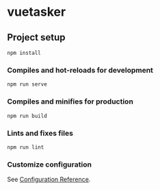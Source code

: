 # vuetasker

## Project setup
```
npm install
```

### Compiles and hot-reloads for development
```
npm run serve
```

### Compiles and minifies for production
```
npm run build
```

### Lints and fixes files
```
npm run lint
```

### Customize configuration
See [Configuration Reference](https://cli.vuejs.org/config/).


<!-- С чего начать: 
1)удалить хелловорлд отовсюду, посмотреть main.js(это главный файл, который запускает все приложение), а оно
представлено в файле Арр. Этот файл состоит (как и другие) из 3х секции - темплейт (шаблон верстки),
в скрипте мы сначала экспортируем по дефолту этот обьект, представляющий функционал данного компонента. Стайл - понятно зачем.
2) Создадим файл taskList.vue - в нем будет список задач, импортируем его в родительский компонент (Арр), в скрипте
создлаем импорт и знак @ означает путь из соурс папки. В Арр прописываем как тег имя компонента. В скрипте импортируем, и в компонентах
указываем TaskList, таким образом мы тасклист зарегали чтобы Арр его увидел и скомпилировал в главный файл.
 3) Создаем файл taskItem.vue - это элемент задачи, регистрируем в taskList
 4) Создадим в Арр массив тасков (дата), байнидим его в таскЛист, обьявляя переменную таскс со значением "таскс", в тасклисте
 нам надо этот массив зарегать путем props (характеристик), указывая данный массив
 5) В тасклисте, где мы указывали таскитем, с помощью вифор надо проитерировать массив 
 6) В таскитем в пропс запиливаем обьект с типом и значение м реквайред, и делвем интерполяцию в теги, потом
 условия в-иф чтоб при клике можно было зачеркивать таски, чтоб запрограммировать пользовательское событие, используем $emit и обозначаем событие ремув-таск, затем описываем его в таскЛист, и передаем через вион в Арр и регистрируем этот метод там же
 7) создадим таскФорм для того чтоб туда поля запилить, сделаем метод аддТаск, на форму повесим событие сабмит.превент, и чтоб
 читать значение из текстового поля, надо создать обьект дата в АддТаске, в нем пустое значение ключа тайтл, и затем с помощью вимодел обьявляем значение тайтл на инпуте, создаем обьект НьюТаск со значениями айди, титла(this.title), и с помощью эмит обьявляем новый метод адд-таск, который вкидываем в Арр
 
 Привести в порядок обьекты (нейм - пропс - дата - метод - компютед - креатед), посмотреть расширенный вариант пропсов (указать тип, и 
 значение по умолчанию, как в таскИтем)

 создать методы под эти клики  <button @click="task.done = true">Done</button>
      <button @click="task.done = false">Undone</button>
      <button @click="$emit('remove-task', task.id)">Delete</button>

 Насчет сортировки - с помощью виюикс вызвать геттер или мутацию с данным параметром, который возвратит массив. Посмотреть виюикс!
 и нагуглить в документации вью стайлгайд (4 категории А,Б,С,Д,Е) и следовать категории А! 
 Сделать экшны! Сделать редактирование тасков чтоб по нажатию кнопки редактировать инпут в отдельном окне, чтоб оно выезжало, и если еще нажать раз - чтоб скрывалось как в эвридейке! Можно создать переключения списков таскеров, на край вложенные списки если осилю! К примеру если нажал на родителя, то можно увидеть вложенные таски из подсписков. поглядеть поле дефолт в пропс-->